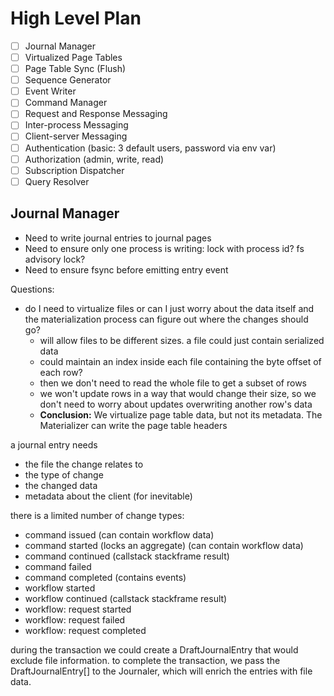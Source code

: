 # High Level Plan

- [ ] Journal Manager
- [ ] Virtualized Page Tables
- [ ] Page Table Sync (Flush)
- [ ] Sequence Generator
- [ ] Event Writer
- [ ] Command Manager
- [ ] Request and Response Messaging
- [ ] Inter-process Messaging
- [ ] Client-server Messaging
- [ ] Authentication (basic: 3 default users, password via env var)
- [ ] Authorization (admin, write, read)
- [ ] Subscription Dispatcher
- [ ] Query Resolver

## Journal Manager

- Need to write journal entries to journal pages
- Need to ensure only one process is writing: lock with process id? fs advisory lock?
- Need to ensure fsync before emitting entry event

Questions:

- do I need to virtualize files or can I just worry about the data itself and the materialization process can figure out where the changes should go?
  - will allow files to be different sizes. a file could just contain serialized data
  - could maintain an index inside each file containing the byte offset of each row?
  - then we don't need to read the whole file to get a subset of rows
  - we won't update rows in a way that would change their size, so we don't need to worry about updates overwriting another row's data
  - **Conclusion:** We virtualize page table data, but not its metadata. The Materializer can write the page table headers

a journal entry needs

- the file the change relates to
- the type of change
- the changed data
- metadata about the client (for inevitable)

there is a limited number of change types:

- command issued (can contain workflow data)
- command started (locks an aggregate) (can contain workflow data)
- command continued (callstack stackframe result)
- command failed
- command completed (contains events)
- workflow started
- workflow continued (callstack stackframe result)
- workflow: request started
- workflow: request failed
- workflow: request completed

during the transaction we could create a DraftJournalEntry that would exclude file information. to complete the transaction, we pass the DraftJournalEntry[] to the Journaler, which will enrich the entries with file data.
